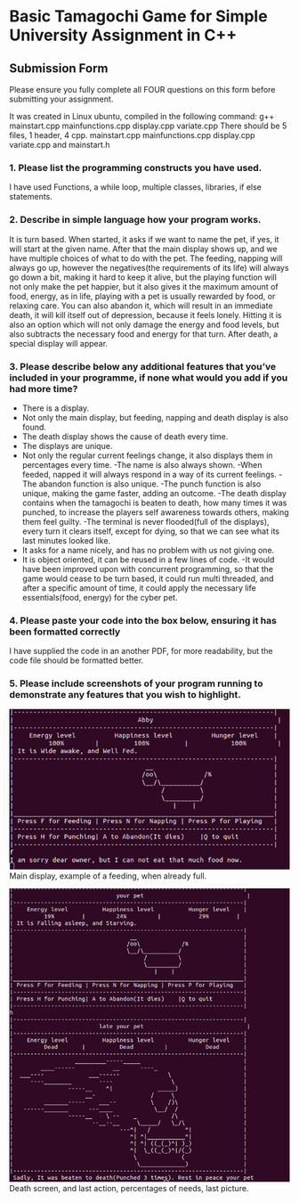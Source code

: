 # Basic Tamagochi Game for Simple University Assignment in C++


## Submission Form
Please ensure you fully complete all FOUR questions on this form before submitting your
assignment.

It was created in Linux ubuntu, compiled in the following command:
g++ mainstart.cpp mainfunctions.cpp display.cpp variate.cpp
There should be 5 files, 1 header, 4 cpp.
mainstart.cpp mainfunctions.cpp display.cpp variate.cpp and mainstart.h

### 1. Please list the programming constructs you have used.
I have used Functions, a while loop, multiple classes, libraries, if else statements.

### 2. Describe in simple language how your program works.
It is turn based. When started, it asks if we want to name the pet, if yes, it will start at the
given name. After that the main display shows up, and we have multiple choices of what to do
with the pet. The feeding, napping will always go up, however the negatives(the requirements
of its life) will always go down a bit, making it hard to keep it alive, but the playing function
will not only make the pet happier, but it also gives it the maximum amount of food, energy,
as in life, playing with a pet is usually rewarded by food, or relaxing care. You can also
abandon it, which will result in an immediate death, it will kill itself out of depression, because
it feels lonely. Hitting it is also an option which will not only damage the energy and food
levels, but also subtracts the necessary food and energy for that turn. After death, a special
display will appear.

### 3. Please describe below any additional features that you’ve included in your programme, if none what would you add if you had more time?
- There is a display.
- Not only the main display, but feeding, napping and death display is also found.
- The death display shows the cause of death every time.
- The displays are unique.
- Not only the regular current feelings change, it also displays them in percentages every
time.
-The name is also always shown.
-When feeded, napped it will always respond in a way of its current feelings.
-The abandon function is also unique.
-The punch function is also unique, making the game faster, adding an outcome.
-The death display contains when the tamagochi is beaten to death, how many times it was
punched, to increase the players self awareness towards others, making them feel guilty.
-The terminal is never flooded(full of the displays), every turn it clears itself, except for dying,
so that we can see what its last minutes looked like.
- It asks for a name nicely, and has no problem with us not giving one.
- It is object oriented, it can be reused in a few lines of code.
-It would have been improved upon with concurrent programming, so that the game would
cease to be turn based, it could run multi threaded, and after a specific amount of time, it
could apply the necessary life essentials(food, energy) for the cyber pet.

### 4. Please paste your code into the box below, ensuring it has been formatted correctly
I have supplied the code in an another PDF, for more readability, but the code file
should be formatted better.

### 5. Please include screenshots of your program running to demonstrate any features that you wish to highlight.

![Main Screen](https://github.com/Que-sar/C-Tamagochi-Game/blob/main/docs/whenfull.png)<br>
Main display, example of a feeding, when already full.


![Death Screen](https://github.com/Que-sar/C-Tamagochi-Game/blob/main/docs/deathscreen.png)<br>
Death screen, and last action, percentages of needs, last picture.
